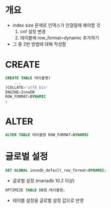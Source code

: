 # 개요

- index size 문제로 인덱스가 안걸릴때 해야할 것
    1. cnf 설정 변경
    2. 테이블에 row_format=dynamic 추가하기
- 그 중 2번 방법에 대해 작성함

# CREATE

```sql
CREATE TABLE 테이블명(
	...
)COLLATE='utf8_bin'
ENGINE=InnoDB
ROW_FORMAT=DYNAMIC
;
```

# ALTER

```sql
ALTER TABLE 테이블명 ROW_FORMAT=DYNAMIC
```

# 글로벌 설정

```sql
SET GLOBAL innodb_default_row_format=DYNAMIC;
```

- 글로벌 설정 (mariadb 10.2 이상)

```sql
OPTIMIZE TABLE DB명.테이블명;
```

- 테이블 설정을 글로벌 설정 값으로 반영